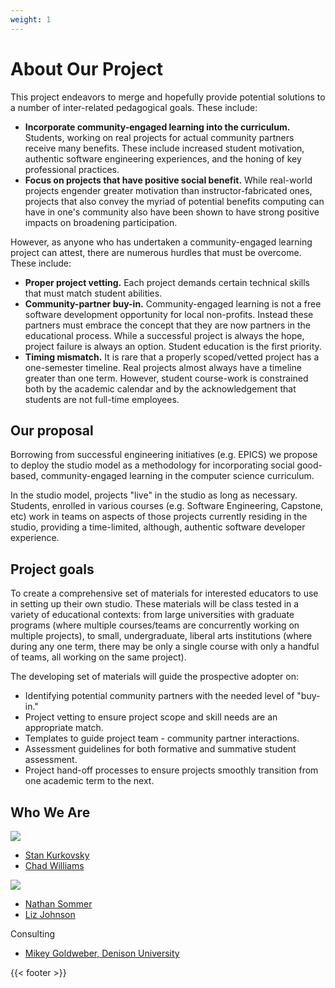 ```yaml
---
weight: 1
---
```


# About Our Project

This project endeavors to merge and hopefully provide potential solutions to a number of inter-related pedagogical goals. These include:
 
* **Incorporate community-engaged learning into the curriculum.** Students, working on real projects for actual community partners receive many benefits. These include increased student motivation, authentic software engineering experiences, and the honing of key professional practices.
* **Focus on projects that have positive social benefit.** While real-world projects engender greater motivation than instructor-fabricated ones, projects that also convey the myriad of potential benefits computing can have in one's community also have been shown to have strong positive impacts on broadening participation.

However, as anyone who has undertaken a community-engaged learning project can attest, there are numerous hurdles that must be overcome. These include:
 
* **Proper project vetting.** Each project demands certain technical skills that must match student abilities.
* **Community-partner buy-in.** Community-engaged learning is not a free software development opportunity for local non-profits. Instead these partners must embrace the concept that they are now partners in the educational process. While a successful project is always the hope, project failure is always an option. Student education is the first priority.
* **Timing mismatch.** It is rare that a properly scoped/vetted project has a one-semester timeline. Real projects almost always have a timeline greater than one term. However, student course-work is constrained both by the academic calendar and by the acknowledgement that students are not full-time employees.

## Our proposal

Borrowing from successful engineering initiatives (e.g. EPICS) we propose to deploy the studio model as a methodology for incorporating social good-based, community-engaged learning in the computer science curriculum.

In the studio model, projects "live" in the studio as long as necessary. Students, enrolled in various courses (e.g. Software Engineering, Capstone, etc) work in teams on aspects of those projects currently residing in the studio, providing a time-limited, although, authentic software developer experience. 

## Project goals

To create a comprehensive set of materials for interested educators to use in setting up their own studio. These materials will be class tested in a variety of educational contexts: from large universities with graduate programs (where multiple courses/teams are concurrently working on multiple projects), to small, undergraduate, liberal arts institutions (where during any one term, there may be only a single course with only a handful of teams, all working on the same project).

The developing set of materials will guide the prospective adopter on:

* Identifying potential community partners with the needed level of "buy-in."
* Project vetting to ensure project scope and skill needs are an appropriate match.
* Templates to guide project team - community partner interactions.
* Assessment guidelines for both formative and summative student assessment.
* Project hand-off processes to ensure projects smoothly transition from one academic term to the next.

## Who We Are

[![](/images/CCSU_Logo_100.png)](https://www.ccsu.edu/)

* [Stan Kurkovsky](https://www.ccsu.edu/person/stan-kurkovsky)
* [Chad Williams](https://www.ccsu.edu/person/chad-williams)

[![](/images/xavier_logo_56.png)](https://www.xavier.edu/)

* [Nathan Sommer](https://www.xavier.edu/computer-science-department/directory/nathan_sommer)
* [Liz Johnson](https://www.xavier.edu/computer-science-department/directory/liz-johnson)

Consulting

* [Mikey Goldweber, Denison University](https://denison.edu/people/mikey-goldweber)

{{< footer >}}
